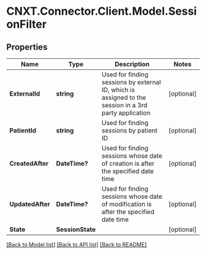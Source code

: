 
# CNXT.Connector.Client.Model.SessionFilter

## Properties

Name | Type | Description | Notes
------------ | ------------- | ------------- | -------------
**ExternalId** | **string** | Used for finding sessions by external ID, which is assigned to the session in a 3rd party application | [optional] 
**PatientId** | **string** | Used for finding sessions by patient ID | [optional] 
**CreatedAfter** | **DateTime?** | Used for finding sessions whose date of creation is after the specified date time | [optional] 
**UpdatedAfter** | **DateTime?** | Used for finding sessions whose date of modification is after the specified date time | [optional] 
**State** | **SessionState** |  | [optional] 

[[Back to Model list]](../README.md#documentation-for-models)
[[Back to API list]](../README.md#documentation-for-api-endpoints)
[[Back to README]](../README.md)

